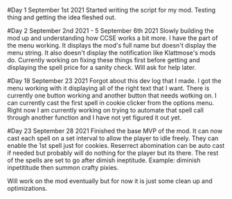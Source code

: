 #Day 1 September 1st 2021
Started writing the script for my mod. Testing thing and getting the idea fleshed out.

#Day 2 September 2nd 2021 - 5 September 6th 2021 
Slowly building the mod up and understanding how CCSE works a bit more. I have the part of the menu working.
It displays the mod's full name but doesn't display the menu string. It also doesn't display the notification like Klattmose's mods do.
Currently working on fixing these things first before getting and displaying the spell price for a sanity check. Will ask for help later.

#Day 18 September 23 2021
Forgot about this dev log that I made. I got the menu working with it displaying all of the right text that I want.
There is currently one button working and another button that needs wotking on. I can currently cast the first spell in cookie clicker from the options menu. 
Right now I am currently working on trying to automate that spell call through another function and I have not yet figured it out yet.

#Day 23 September 28 2021
Finished the base MVP of the mod. It can now cast each spell on a set interval to allow the player to idle freely. They can enable the 1st spell just for cookies. Reserrect abomination can be auto cast if needed but probably will do nothing for the player but its there. The rest of the spells are set to go after dimish ineptitude. Example: diminish inpetititude then summon crafty pixies.

Will work on the mod eventually but for now it is just some clean up and optimizations.
